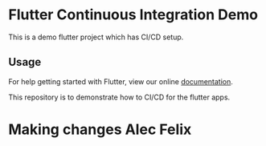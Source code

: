 # Flutter Continuous Integration Demo

This is a demo flutter project which has CI/CD setup.

## Usage

For help getting started with Flutter, view our online
[documentation](https://flutter.io/).

This repository is to demonstrate how to CI/CD for the flutter apps.
# Making changes Alec Felix
